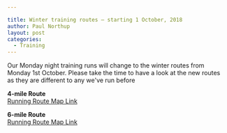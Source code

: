 ```yaml
---

title: Winter training routes – starting 1 October, 2018
author: Paul Northup
layout: post
categories:
  - Training
---
```


Our Monday night training runs will change to the winter&nbsp;routes from Monday 1st October.&nbsp;Please take the time to have a look at the new routes as they are different to any we've run before

**4-mile Route**  
<a href="https://www.gmap-pedometer.com/?r=7304693" target="_blank" rel="noopener noreferrer">Running Route Map Link</a>

**6-mile Route**  
<a href="https://www.gmap-pedometer.com/?r=7305262" target="_blank" rel="noopener noreferrer">Running Route Map Link</a>
